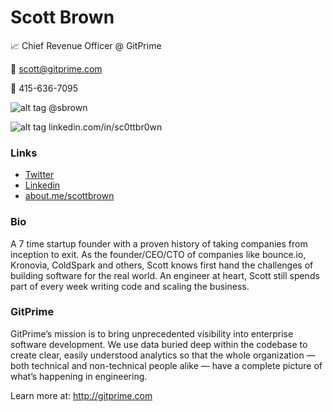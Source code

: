 # Scott Brown

:chart_with_upwards_trend: Chief Revenue Officer @ GitPrime

:email: scott@gitprime.com

:iphone: 415-636-7095

![alt tag](https://raw.github.com/stbrown/BusinessCard/master/icon_twitter_tiny.png) @sbrown

![alt tag](https://raw.github.com/stbrown/BusinessCard/master/linkedin_icon.gif) linkedin.com/in/sc0ttbr0wn

### Links

* [Twitter](http://twitter.com/sbrown)
* [Linkedin](http://linkedin.com/in/sc0ttbr0wn)
* [about.me/scottbrown](http://about.me/scottbrown)

### Bio

A 7 time startup founder with a proven history of taking companies from inception to exit. As the founder/CEO/CTO of companies like bounce.io, Kronovia, ColdSpark and others, Scott knows first hand the challenges of building software for the real world. An engineer at heart, Scott still spends part of every week writing code and scaling the business.

### GitPrime

GitPrime’s mission is to bring unprecedented visibility into enterprise software development. We use data buried deep within the codebase to create clear, easily understood analytics so that the whole organization — both technical and non-technical people alike — have a complete picture of what’s happening in engineering.

Learn more at: http://gitprime.com

